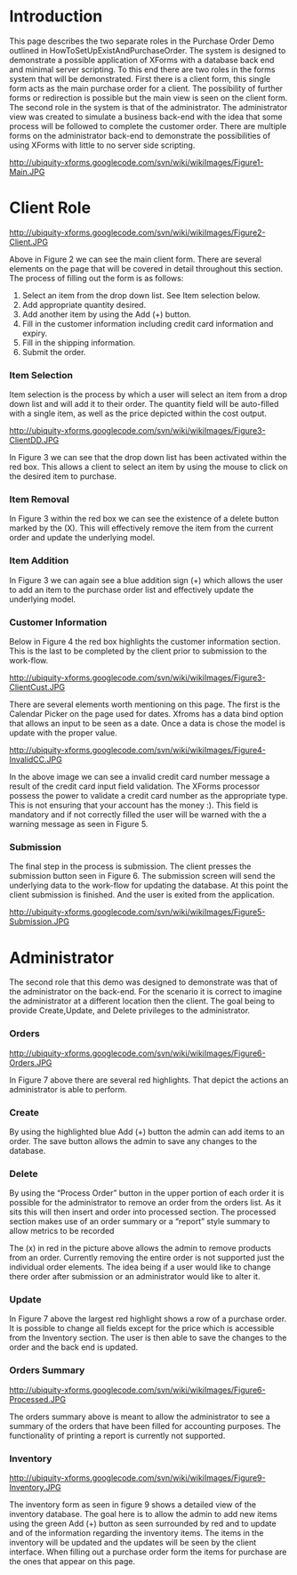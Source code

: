 # Introduction #

This page describes the two separate roles in the Purchase Order Demo outlined in HowToSetUpExistAndPurchaseOrder. The system is designed to demonstrate a possible application of XForms with a database back end and minimal server scripting. To this end there are two roles in the forms system that will be demonstrated. First there is a client form, this single form acts as the main purchase order for a client. The possibility of further forms or redirection is possible but the main view is seen on the client form. The second role in the system is that of the administrator. The administrator view was created to simulate a business back-end with the idea that some process will be followed to complete the customer order. There are multiple forms on the administrator back-end to demonstrate the possibilities of using XForms with little to no server side scripting.

http://ubiquity-xforms.googlecode.com/svn/wiki/wikiImages/Figure1-Main.JPG

# Client Role #

http://ubiquity-xforms.googlecode.com/svn/wiki/wikiImages/Figure2-Client.JPG

Above in Figure 2 we can see the main client form. There are several elements on the page that will be covered in detail throughout this section. The process of filling out the form is as follows:
  1. Select an item from the drop down list. See Item selection below.
  1. Add appropriate quantity desired.
  1. Add another item by using the Add (+) button.
  1. Fill in the customer information including credit card information and expiry.
  1. Fill in the shipping information.
  1. Submit the order.


### Item Selection ###

Item selection is the process by which a user will select an item from a drop down list and will add it to their order. The quantity field will be auto-filled with a single item, as well as the price depicted within the cost output.

http://ubiquity-xforms.googlecode.com/svn/wiki/wikiImages/Figure3-ClientDD.JPG

In Figure 3 we can see that the drop down list has been activated within the red box. This allows a client to select an item by using the mouse to click on the desired item to purchase.

### Item Removal ###

In Figure 3 within the red box we can see the existence of a delete button marked by the (X). This will effectively remove the item from the current order and update the underlying model.

### Item Addition ###

In Figure 3 we can again see a blue addition sign (+) which allows the user to add an item to the purchase order list and effectively update the underlying model.

### Customer Information ###

Below in Figure 4 the red box highlights the customer information section. This is the last to be completed by the client prior to submission to the work-flow.

http://ubiquity-xforms.googlecode.com/svn/wiki/wikiImages/Figure3-ClientCust.JPG


There are several elements worth mentioning on this page. The first is the Calendar Picker on the page used for dates. Xfroms has a data bind option that allows an input to be seen as a date. Once a data is chose the model is update with the proper value.

http://ubiquity-xforms.googlecode.com/svn/wiki/wikiImages/Figure4-InvalidCC.JPG

In the above image we can see a invalid credit card number message a result of the credit card input field validation. The XForms processor possess the power to validate a credit card number as the appropriate type. This is not ensuring that your account has the money :). This field is mandatory and if not correctly filled the user will be warned with the a warning message as seen in Figure 5.


### Submission ###

The final step in the process is submission. The client presses the submission button seen in Figure 6. The submission screen will send the underlying data to the work-flow for updating the database. At this point the client submission is finished. And the user is exited from the application.

http://ubiquity-xforms.googlecode.com/svn/wiki/wikiImages/Figure5-Submission.JPG


# Administrator #

The second role that this demo was designed to demonstrate was that of the administrator on the back-end. For the scenario it is correct to imagine the administrator at a different location then the client. The goal being to provide Create,Update, and Delete privileges to the administrator.

### Orders ###

http://ubiquity-xforms.googlecode.com/svn/wiki/wikiImages/Figure6-Orders.JPG

In Figure 7 above there are several red highlights. That depict the actions an administrator is able to perform.

### Create ###

By using the highlighted blue Add (+) button the admin can add items to an order. The save button allows the admin to save any changes to the database.

### Delete ###

By using the “Process Order” button in the upper portion of each order it is possible for the administrator to remove an order from the orders list. As it sits this will then insert and order into processed section. The processed section makes use of an order summary or a “report” style summary to allow metrics to be recorded

The (x) in red in the picture above allows the admin to remove products from an order. Currently removing the entire order is not supported just the individual order elements. The idea being if a user would like to change there order after submission or an administrator would like to alter it.

### Update ###

In Figure 7 above the largest red highlight shows a row of a purchase order. It is possible to change all fields except for the price which is accessible from the Inventory section. The user is then able to save the changes to the order and the back end is updated.

### Orders Summary ###

http://ubiquity-xforms.googlecode.com/svn/wiki/wikiImages/Figure6-Processed.JPG

The orders summary above is meant to allow the administrator to see a summary of the orders that have been filled for accounting purposes. The functionality of printing a report is currently not supported.

### Inventory ###

http://ubiquity-xforms.googlecode.com/svn/wiki/wikiImages/Figure9-Inventory.JPG

The inventory form as seen in figure 9 shows a detailed view of the inventory database. The goal here is to allow the admin to add new items using the green Add (+) button as seen surrounded by red and to update and of the information regarding the inventory items. The items in the inventory will be updated and the updates will be seen by the client interface. When filling out a purchase order form the items for purchase are the ones that appear on this page.